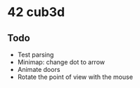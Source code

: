 # 42 cub3d
## Todo
- Test parsing
- Minimap: change dot to arrow
- Animate doors
- Rotate the point of view with the mouse
